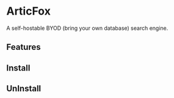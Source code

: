 # ArticFox
A self-hostable BYOD (bring your own database) search engine.

## Features

## Install

## UnInstall
